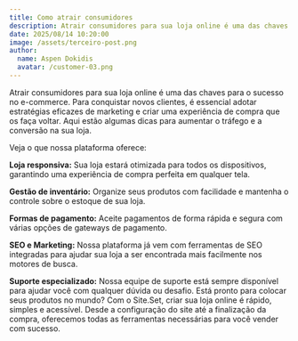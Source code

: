 ```yaml
---
title: Como atrair consumidores
description: Atrair consumidores para sua loja online é uma das chaves para o sucesso no e-commerce. Para conquistar novos clientes, é essencial adotar estratégias eficazes de marketing e criar uma experiência de compra que os faça voltar. Aqui estão algumas dicas para aumentar o tráfego e a conversão na sua loja
date: 2025/08/14 10:20:00
image: /assets/terceiro-post.png
author:
  name: Aspen Dokidis
  avatar: /customer-03.png
---
```


Atrair consumidores para sua loja online é uma das chaves para o sucesso no e-commerce. Para conquistar novos clientes, é essencial adotar estratégias eficazes de marketing e criar uma experiência de compra que os faça voltar. Aqui estão algumas dicas para aumentar o tráfego e a conversão na sua loja.

Veja o que nossa plataforma oferece:

**Loja responsiva:** Sua loja estará otimizada para todos os dispositivos, garantindo uma experiência de compra perfeita em qualquer tela.

**Gestão de inventário:** Organize seus produtos com facilidade e mantenha o controle sobre o estoque de sua loja.

**Formas de pagamento:** Aceite pagamentos de forma rápida e segura com várias opções de gateways de pagamento.

**SEO e Marketing:** Nossa plataforma já vem com ferramentas de SEO integradas para ajudar sua loja a ser encontrada mais facilmente nos motores de busca.

**Suporte especializado:** Nossa equipe de suporte está sempre disponível para ajudar você com qualquer dúvida ou desafio.
Está pronto para colocar seus produtos no mundo? Com o Site.Set, criar sua loja online é rápido, simples e acessível. Desde a configuração do site até a finalização da compra, oferecemos todas as ferramentas necessárias para você vender com sucesso.